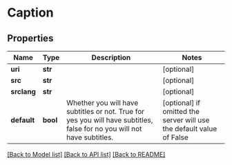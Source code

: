 # Caption

## Properties
Name | Type | Description | Notes
------------ | ------------- | ------------- | -------------
**uri** | **str** |  | [optional] 
**src** | **str** |  | [optional] 
**srclang** | **str** |  | [optional] 
**default** | **bool** | Whether you will have subtitles or not. True for yes you will have subtitles, false for no you will not have subtitles. | [optional]  if omitted the server will use the default value of False

[[Back to Model list]](../README.md#documentation-for-models) [[Back to API list]](../README.md#documentation-for-api-endpoints) [[Back to README]](../README.md)


